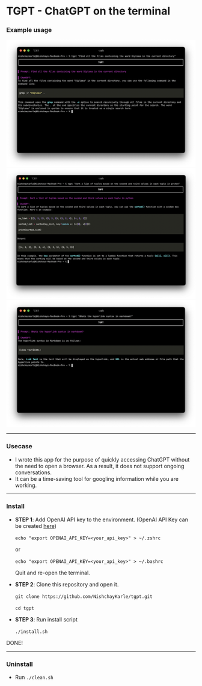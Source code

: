 # TGPT - ChatGPT on the terminal

### Example usage
![Ex1](./tgpt%20ex1.png)
![Ex2](./tgpt%20ex2.png)
![Ex3](./tgpt%20ex3.png)

---

### Usecase
+ I wrote this app for the purpose of quickly accessing ChatGPT without the need to open a browser. As a result, it does not support ongoing conversations. 
+ It can be a time-saving tool for googling information while you are working.

---

### Install

+ **STEP 1**: Add OpenAI API key to the environment. (OpenAI API Key can be created [here](https://platform.openai.com/api-keys))

    ```echo "export OPENAI_API_KEY=<your_api_key>" > ~/.zshrc```

    or

    ```echo "export OPENAI_API_KEY=<your_api_key>" > ~/.bashrc```

    Quit and re-open the terminal.

+ **STEP 2**: Clone this repository and open it.

    ```git clone https://github.com/NishchayKarle/tgpt.git```

    ```cd tgpt```

+ **STEP 3**: Run install script

    ```./install.sh```

DONE!

---


### Uninstall
+ Run ```./clean.sh```